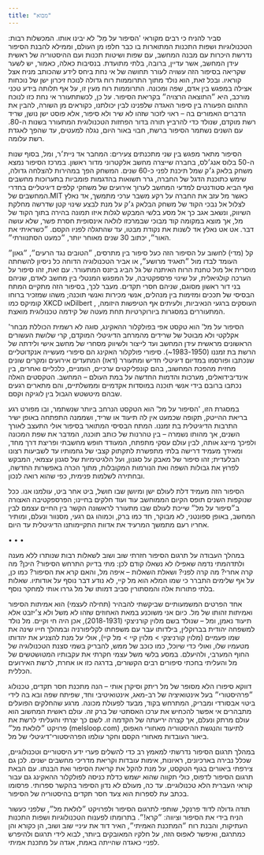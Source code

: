 ```yaml
---
title: "מבוא"
---
```


סביר להניח כי רבים מקוראי 'הסיפור על מֵל' לא יבינו אותו. המכשלות רבות: הטכנולוגיות ושפות התכנות המתוארות בו כבר חלפו מן העולם, וממילא להבנת הסיפור נדרשת היכרות עם מבנה המחשב, עם שפות ושיטות תכנות ועם ההיסטוריה של ראשית עידן המחשב, אשר עדיין, ברובה, בלתי מתועדת. בנסיבות כאלה, כאמור, יש לשער שקריאה בסיפור הזה עשויה לעורר תחושה של אי נחת ביחס לידע שהכותב מניח אצל קוראיו. ובכל זאת, הוא נולד מתוך התרוממות רוח גדולה לנוכח זיכרון ישן של נוכחות אצילה במפגש בין אדם, שפה ומכונה. התרוממות רוח מעין זו, על אף תלותה בידע טכני מורכב, היא ״התוצאה הרצויה״ בקריאת הסיפור. על כן, לכשתתעורר אי נחת כזו לנוכח התהום הפעורה בין סיפור האגדה שלפנינו לבין יכולתנו, כקוראים מן השורה, להבין את הדברים האמורים בה – ראוי לזכור שזהו לא שיר ולא סיפור, אלא פוסט ישן נושן, שריד רשת מוקדם, שנולד כדי להרביץ תורה בדור הפחזות הטכנולוגית המתעורר בשנות ה-80. עם השנים נשתמר הסיפור ברשת, חבוי באור היום, נגלה למעטים, עד שהפך לאגדת רשת עלומה.

הסיפור מתאר מפגש בין שני מתכנתים צעירים: המחבר אד ניית׳ר, ומל, בסוף שנות ה-50 בלוס אנג׳לס, בחברה שייצרה מחשב אלקטרוני מדור ראשון. במרכז הסיפור נמצא משחק בלאק ג׳ק שמל תיכנת לפני כ-60 שנים. המשחק הפך במהירות להצלחה גדולה, שימש כתוכנת הדגל של החברה, גרר תשואות בהדגמות פומביות בתערוכות מחשבים ואף הביא סטודנטים למדעי המחשב לערוך אירועים של משחקי קלפים דיגיטליים בחדרי המחשבים של.MIT כאשר מל עזב את החברה על רקע משבר ערכי מתמשך, אד נאלץ לצלול אל נבכי הקוד של משחק הבלאק ג׳ק על מנת לבצע שינוי קטן שדרשה מחלקת השיווק, ונשאב אגב כך אל מסע בלשי המבקש לגלות איזו תמונה בהירה בתוך הקוד של מל, אך מוצא במקומה קוד מבוכי שבמרכזו לולאה אינסופית חסרת פשר, שלא עושה דבר. אט אט נאלץ אד לשנות את נקודת מבטו, עד שהתגלה לפניו הקסם. ״כשראיתי את האור״, יכתוב 30 שנים מאוחר יותר, ״כמעט הסתנוורתי״.

קל (מדי) לחשוב על הסיפור הזה כעל סיפור בין מתרסים, ״הטובים נגד הרעים״, ״גאון״ העומד לבדו מול ״תאגיד מרושע״, או אביר הטכנולוגיה הדוחה כל ניסיון להשחתה מוסרית אל מול טחנת הרוח האיתנה של גל הביג ביזנס המתעורר. עם זאת, זהו סיפור על הערכה קולגיאלית, על שינוי פרספקטיבה, על המפגש המנטלי בין מחשב לאדם, שניהם בני דור ראשון מסוגם, שניהם חסרי תקדים. מעבר לכך, בסיפור הזה מתקיים המתח הבסיסי של תככים ומזימות בין מנהלים, אנשי מכירות ואנשי תוכנה; משהו שמזכיר ברוחו קומיקס כמו XKCD אוDilbert , העוסקים ברגעי הנאיביות, ולעיתים אף הטיפשות היזומה, המתעוררים במסגרות ביורוקרטיות תחת מעטה של קידמה טכנולוגית מואצת.

'הסיפור על מל' הוא טקסט אפי בפולקלור ההאקינג, סוגה לא רשמית הכוללת מבחר אקלקטי ולא מבוטל של שרידים מהמרחב הדיגיטלי המוקדם, קרי שלושת העשורים הראשונים מראשית עידן המחשב ועד לייצור ולשיווק מסחרי של מחשב אישי ולידתה של הרשת בת זמננו (1950‏-1983~). סיפורי פולקלור האקינג הם סיפורי מעשייה אנקדוטליים שנכתבו ופורסמו במדיום דיגיטלי חדיש ומתעורר (דאז) המתעדים אירועים ומקרים שונים מחזית מהפכת המחשוב, בהם קונפליקטים ערכיים, הומניים, כלכליים ואחרים, בין אינדיבידואלים, מערכות והדמות החדשה על במת העולם – המחשב. הטקסטים האלה נכתבו ברובם בידי אנשי תוכנה במוסדות אקדמיים וממשלתיים, והם מתארים רגעים שבהם מיטשטש הגבול בין לוגיקה וקסם.

במסגרת הזו, 'הסיפור על מל' הוא הטקסט הנרחב ביותר שנשתמר, ובו מפורט רגע בריאת ההייטק, תקופה שכמעט אין לה תיעוד או שריד, ושממנה התפתחה באופן ישיר התרבות הדיגיטלית בת זמננו. המתח הבסיסי המתואר בסיפור אולי התעצב לאורך השנים, אך מהותו נשמרה – בין טהרנות של כותב תוכנה, המדבר את שפת המכונה ולפיכך מייצג אותה, לבין עולם עסקי מתפתח, המעודד חופש מחשבתי ופריצת דרך מחד, ומאידך מעמיד דרישה בלתי מתפשרת לתקתוק קצבי של גחמותיו עד לשביעות רצונו הבלעדית; זהו סיפור של מאבק על סגנון, ועל הלגיטימיות של סגנון עצמאי, המבקש לפרוץ את גבולות השפה ואת הנורמות המקובלות, מתוך הכרה באפשרות החדשה, ובחתירה לשלמות פנימית, כפי שהוא רואה לנכון.

הסיפור הזה מעמיד דלת לעולם ישן ומיושן שבו חושל, ביט אחר ביט, עולמנו אנו. ככל שנוקפות השנים תופס הקיום הממוחשב עוד ועוד חלקים בחיינו; הפרספקטיבה האצורה ב״סיפור על מל״ שייכת לעולם שבו מתעורר לראשונה הקשר בין החיים עצמם לבין המחשב, באופן ספונטני, לא מבוקר, חד כמו ברק, וכמוהו גם רגעי, מסנוור ונעלם, ומותיר אחריו רעם מתמשך המרעיד את אדוות התקיימותנו הדיגיטלית עד היום.

• • •

במהלך העבודה על תרגום הסיפור חזרתי שוב ושוב לשאלות רבות שנותרו ללא מענה ולתדהמתי נדמה שאפילו לא נשאלו קודם לכן: מתי בדיוק התרחש הסיפור? היכן? מה קרה אחרי? מה קרה לפני? ושאלת השאלות – איפה מל, והאם קרא את הסיפור? כמו כן, על אף שלימים התברר כי שמו המלא הוא מל קיי, לא נודע דבר נוסף על אודותיו. שאלות בלתי פתורות אלה והמסתורין סביב דמותו של מל גררו אותי למחקר נוסף.

אחד הפרטים המשמעותיים שביקשתי להבהיר (תחילה לעצמי) הוא אמיתות הסיפור ואמיתות זהותו של מל. כיום אני משוכנע במאת האחוזים שזהו לא משל ולא צ׳יזבט אלא תיעוד נאמן, ומל – שנולד בשם מלוין קורניצקי (1931‏-2018), אכן היה חי וקיים. מל נולד למשפחה יהודית בברוקלין, בילדותו עבר עם משפחתו לקליפורניה ובמהלך חייו שינה את שמו פעמיים (מלוין קורניצקי > מלוין קיי > מל קיי), אולי על מנת להצניע את יהדותו מטעמיו שלו, ואולי כדי שיוכל, כמו כוכב של ממש, להבריק בשמי סצנת הטכנולוגיה של החוף המערבי, ולהיעלם. במסע בלשי משל עצמי חקרתי את עקבותיו המטושטשים של מל והעליתי בחכתי סיפורים רבים הקשורים, בדרגה כזו או אחרת, לרשת האירועים הכללית.

דווקא סיפורו הלא מסופר של מל ריתק וסיקרן אותי – הנה מתכנת חסר תקדים, טכנולוג ״פרהיסטורי״ בעל אינטואיציה של רב-מאג, אינטואיטיבי וחד, שפיתח שפה ובא בה לידי ביטוי אבסורדי ומבריק, המתרחש בקוד, מבעד לפעולת מכונה. מרגע שהחלקים הפועלים מתבהרים אי אפשר להכחיש את ערכו האסתטי של ברק זה. עולם ראשית המחשוב הוא עולם מרתק ונעלם, אך קצרה יריעתה של הקדמה זו. לשם כך יצרתי והעליתי לרשת את פרויקט ״לולאת מל״ (melsloop.com) לתיעוד והנגשת ההיסטוריה מאחורי האפוס, ביאור העובדות מאחורי הקסם וחקר עולמו הפרהיסטורי־דיגיטלי של מל.

במהלך תרגום הסיפור נדרשתי למאמץ רב כדי להשלים פערי ידע היסטוריים וטכנולוגיים, שכלל נבירה בארכיונים, ראיונות, אימות עובדות וקריאת מדריכי מחשבים ישנים. לכן גם צירפתי ביאורים בגוף הטקסט, על מנת להקל את קריאת הסיפור ואת הבנתו. עם הבאת תרגום הסיפור לדפוס, כולי תקווה שהוא ישמש כדלת כניסה לפולקלור ההאקינג גם עבור קוראי העברית הלא טכנולוגיים. עד כה, מעולם לא נדון הסיפור בהקשר ספרותי. פרסומו בכתב עת לספרות הוא צעד חסר תקדים בהיסטוריה של הסיפור.

תודה גדולה לדוד פרנקל, שותפי לתרגום הסיפור ולפרויקט ״לולאת מל״, שלפני כעשור הניח בידי את הסיפור וציווה: ״קרא!״. בתרומתו לפענוח הטכנולוגיות ושפות התכנות העתיקות, והבנת רוח ״המתכנת האמיתי״, האיר דוד את עיניי שוב ושוב, הן כקורא והן כמתרגם, ואיפשר לאפוס הזה, על חלקיו המאובקים ביותר, לבוא לידי תרגום ולהיפרש לפניי כאגדה שהייתה באמת, אגדה על מתכנת אמיתי.

